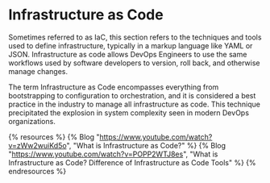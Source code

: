 # Infrastructure as Code

Sometimes referred to as IaC, this section refers to the techniques and tools used to define infrastructure, typically in a markup language like YAML or JSON. Infrastructure as code allows DevOps Engineers to use the same workflows used by software developers to version, roll back, and otherwise manage changes.  

The term Infrastructure as Code encompasses everything from bootstrapping to configuration to orchestration, and it is considered a best practice in the industry to manage all infrastructure as code.  This technique precipitated the explosion in system complexity seen in modern DevOps organizations.

{% resources %}
  {% Blog "https://www.youtube.com/watch?v=zWw2wuiKd5o", "What is Infrastructure as Code?" %}
  {% Blog "https://www.youtube.com/watch?v=POPP2WTJ8es", "What is Infrastructure as Code? Difference of Infrastructure as Code Tools" %}
{% endresources %}
